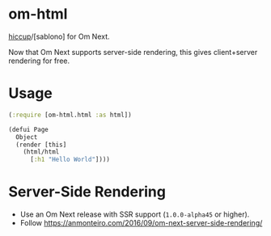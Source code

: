 # om-html

[hiccup](https://github.com/weavejester/hiccup)/[sablono] for Om Next.

Now that Om Next supports server-side rendering, this gives client+server rendering for free.

# Usage

```clojure
(:require [om-html.html :as html])

(defui Page
  Object
  (render [this]
    (html/html
      [:h1 "Hello World"])))
```

# Server-Side Rendering

- Use an Om Next release with SSR support (`1.0.0-alpha45` or higher).
- Follow https://anmonteiro.com/2016/09/om-next-server-side-rendering/
